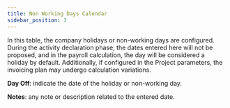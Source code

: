 ```yaml
---
title: Non Working Days Calendar
sidebar_position: 3
---
```


In this table, the company holidays or non-working days are configured. During the activity declaration phase, the dates entered here will not be proposed, and in the payroll calculation, the day will be considered a holiday by default. 
Additionally, if configured in the Project parameters, the invoicing plan may undergo calculation variations.

**Day Off**: indicate the date of the holiday or non-working day.

**Notes**: any note or description related to the entered date.